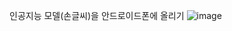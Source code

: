 인공지능 모델(손글씨)을 안드로이드폰에 올리기
![image](https://user-images.githubusercontent.com/118664820/233021250-f20dad20-5cd8-439e-8987-775b7a305369.png)
